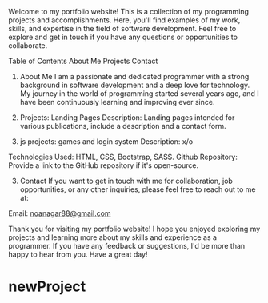 Welcome to my portfolio website! This is a collection of my programming projects and accomplishments. Here, you'll find examples of my work, skills, and expertise in the field of software development. Feel free to explore and get in touch if you have any questions or opportunities to collaborate.

Table of Contents
About Me
Projects
Contact

1. About Me
   I am a passionate and dedicated programmer with a strong background in software development and a deep love for technology. My journey in the world of programming started several years ago, and I have been continuously learning and improving ever since.

2. Projects: Landing Pages
   Description: Landing pages intended for various publications, include a description and a contact form.

3. js projects: games and login system
   Description:
   x/o

Technologies Used: HTML, CSS, Bootstrap, SASS.
Github Repository: Provide a link to the GitHub repository if it's open-source.

3. Contact
   If you want to get in touch with me for collaboration, job opportunities, or any other inquiries, please feel free to reach out to me at:

Email: noanagar88@gmail.com

Thank you for visiting my portfolio website! I hope you enjoyed exploring my projects and learning more about my skills and experience as a programmer. If you have any feedback or suggestions, I'd be more than happy to hear from you. Have a great day!

# newProject
